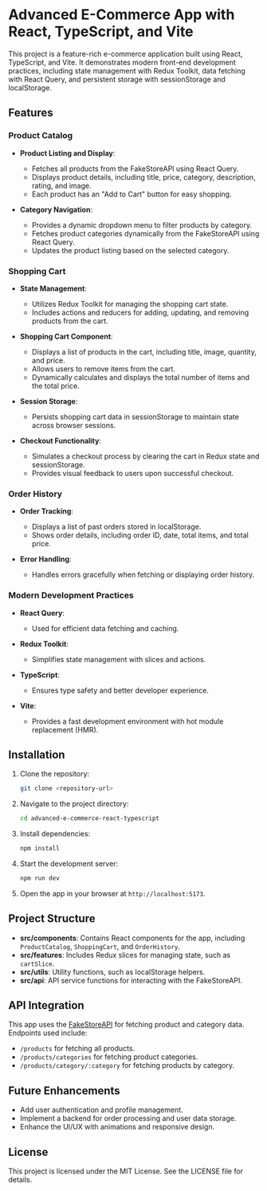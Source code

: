 # Advanced E-Commerce App with React, TypeScript, and Vite

This project is a feature-rich e-commerce application built using React, TypeScript, and Vite. It demonstrates modern front-end development practices, including state management with Redux Toolkit, data fetching with React Query, and persistent storage with sessionStorage and localStorage.

## Features

### Product Catalog
- **Product Listing and Display**:
  - Fetches all products from the FakeStoreAPI using React Query.
  - Displays product details, including title, price, category, description, rating, and image.
  - Each product has an "Add to Cart" button for easy shopping.

- **Category Navigation**:
  - Provides a dynamic dropdown menu to filter products by category.
  - Fetches product categories dynamically from the FakeStoreAPI using React Query.
  - Updates the product listing based on the selected category.

### Shopping Cart
- **State Management**:
  - Utilizes Redux Toolkit for managing the shopping cart state.
  - Includes actions and reducers for adding, updating, and removing products from the cart.

- **Shopping Cart Component**:
  - Displays a list of products in the cart, including title, image, quantity, and price.
  - Allows users to remove items from the cart.
  - Dynamically calculates and displays the total number of items and the total price.

- **Session Storage**:
  - Persists shopping cart data in sessionStorage to maintain state across browser sessions.

- **Checkout Functionality**:
  - Simulates a checkout process by clearing the cart in Redux state and sessionStorage.
  - Provides visual feedback to users upon successful checkout.

### Order History
- **Order Tracking**:
  - Displays a list of past orders stored in localStorage.
  - Shows order details, including order ID, date, total items, and total price.

- **Error Handling**:
  - Handles errors gracefully when fetching or displaying order history.

### Modern Development Practices
- **React Query**:
  - Used for efficient data fetching and caching.

- **Redux Toolkit**:
  - Simplifies state management with slices and actions.

- **TypeScript**:
  - Ensures type safety and better developer experience.

- **Vite**:
  - Provides a fast development environment with hot module replacement (HMR).

## Installation

1. Clone the repository:
   ```bash
   git clone <repository-url>
   ```

2. Navigate to the project directory:
   ```bash
   cd advanced-e-commerce-react-typescript
   ```

3. Install dependencies:
   ```bash
   npm install
   ```

4. Start the development server:
   ```bash
   npm run dev
   ```

5. Open the app in your browser at `http://localhost:5173`.

## Project Structure

- **src/components**: Contains React components for the app, including `ProductCatalog`, `ShoppingCart`, and `OrderHistory`.
- **src/features**: Includes Redux slices for managing state, such as `cartSlice`.
- **src/utils**: Utility functions, such as localStorage helpers.
- **src/api**: API service functions for interacting with the FakeStoreAPI.

## API Integration

This app uses the [FakeStoreAPI](https://fakestoreapi.com/) for fetching product and category data. Endpoints used include:
- `/products` for fetching all products.
- `/products/categories` for fetching product categories.
- `/products/category/:category` for fetching products by category.

## Future Enhancements

- Add user authentication and profile management.
- Implement a backend for order processing and user data storage.
- Enhance the UI/UX with animations and responsive design.

## License

This project is licensed under the MIT License. See the LICENSE file for details.

